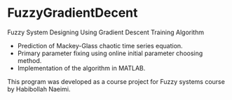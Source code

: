 # FuzzyGradientDecent
 Fuzzy System Designing Using Gradient Descent Training Algorithm
- Prediction of Mackey-Glass chaotic time series equation.
- Primary parameter fixing using online initial parameter choosing method.
- Implementation of the algorithm in MATLAB.

This program was developed as a course project for Fuzzy systems course by Habibollah Naeimi.
